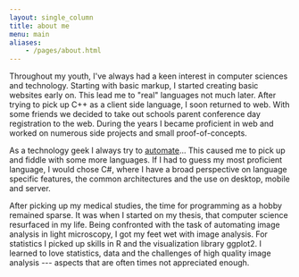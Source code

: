 ```yaml
---
layout: single_column
title: about me
menu: main
aliases:
    - /pages/about.html
---
```

Throughout my youth, I've always had a keen interest in computer sciences and technology. Starting with basic markup, I started creating basic websites early on. This lead me to "real" languages not much later. After trying to pick up C++ as a client side language, I soon returned to web. With some friends we decided to take out schools parent conference day registration to the web. During the years I became proficient in web and worked on numerous side projects and small proof-of-concepts.

As a technology geek I always try to [automate](http://imgs.xkcd.com/comics/automation.png)... This caused me to pick up and fiddle with some more languages. If I had to guess my most proficient language, I would chose C#, where I have a broad perspective on language specific features, the common architectures and the use on desktop, mobile and server.

After picking up my medical studies, the time for programming as a hobby remained sparse. It was when I started on my thesis, that computer science resurfaced in my life. Being confronted with the task of automating image analysis in light microscopy, I got my feet wet with image analysis. For statistics I picked up skills in R and the visualization library ggplot2. I learned to love statistics, data and the challenges of high quality image analysis --- aspects that are often times not appreciated enough.